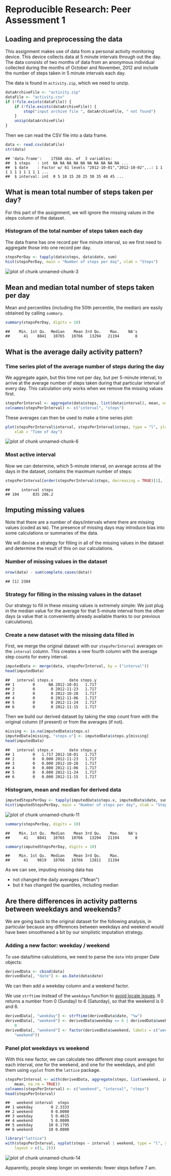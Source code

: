# Reproducible Research: Peer Assessment 1


## Loading and preprocessing the data

This assignment makes use of data from a personal activity monitoring
device. This device collects data at 5 minute intervals through out the
day. The data consists of two months of data from an anonymous
individual collected during the months of October and November, 2012
and include the number of steps taken in 5 minute intervals each day.

The data is found in `activity.zip`, which we need to unzip.


```r
dataArchiveFile <- "activity.zip"
dataFile <- "activity.csv"
if (!file.exists(dataFile)) {
    if (!file.exists(dataArchiveFile)) {
        stop("input archive file ", dataArchiveFile, " not found")
    }
    unzip(dataArchiveFile)
}
```


Then we can read the CSV file into a data frame.


```r
data <- read.csv(dataFile)
str(data)
```

```
## 'data.frame':	17568 obs. of  3 variables:
##  $ steps   : int  NA NA NA NA NA NA NA NA NA NA ...
##  $ date    : Factor w/ 61 levels "2012-10-01","2012-10-02",..: 1 1 1 1 1 1 1 1 1 1 ...
##  $ interval: int  0 5 10 15 20 25 30 35 40 45 ...
```


## What is mean total number of steps taken per day?

For this part of the assignment, we will ignore the missing values in
the steps column of the dataset.

### Histogram of the total number of steps taken each day

The data frame has one record per five minute interval,
so we first need to aggregate those into one record per day.


```r
stepsPerDay <- tapply(data$steps, data$date, sum)
hist(stepsPerDay, main = "Number of steps per day", xlab = "Steps")
```

![plot of chunk unnamed-chunk-3](figure/unnamed-chunk-3.png) 


## Mean and median total number of steps taken per day

Mean and percentiles (including the 50th percentile, the median) are easily
obtained by calling `summary`.


```r
summary(stepsPerDay, digits = 10)
```

```
##    Min. 1st Qu.  Median    Mean 3rd Qu.    Max.    NA's 
##      41    8841   10765   10766   13294   21194       8
```



## What is the average daily activity pattern?


### Time series plot of the average number of steps during the day

We aggregate again, but this time not per day, but per 5-minute interval, to arrive at
the average number of steps taken during that particular interval of every day.
This calculation only works when we remove the missing values first.


```r
stepsPerInterval <- aggregate(data$steps, list(data$interval), mean, na.rm = TRUE)
colnames(stepsPerInterval) <- c("interval", "steps")
```


These averages can then be used to make a time series plot:


```r
plot(stepsPerInterval$interval, stepsPerInterval$steps, type = "l", ylab = "Steps", 
    xlab = "Time of day")
```

![plot of chunk unnamed-chunk-6](figure/unnamed-chunk-6.png) 


### Most active interval

Now we can determine, which 5-minute interval, on average across all the days in the dataset, contains the maximum number of steps:


```r
stepsPerInterval[order(stepsPerInterval$steps, decreasing = TRUE)[1], ]
```

```
##     interval steps
## 104      835 206.2
```



## Imputing missing values

Note that there are a number of days/intervals where there are missing
values (coded as `NA`). The presence of missing days may introduce
bias into some calculations or summaries of the data.

We will devise a strategy for filling in all of the missing values in the dataset
and determine the result of this on our calculations.

### Number of missing values in the dataset


```r
nrow(data) - sum(complete.cases(data))
```

```
## [1] 2304
```



### Strategy for filling in the missing values in the dataset

Our strategy to fill in these missing values is extremely simple:
We just plug in the median value for the average for that 5-minute interval
from the other days (a value that is conveniently already available
thanks to our previous calculations).

### Create a new dataset with the missing data filled in

First, we merge the original dataset with our `stepsPerInterval` averages
on the `interval` column. This creates a new fourth column with the average
step counts for every interval.



```r
imputedData <- merge(data, stepsPerInterval, by = ("interval"))
head(imputedData)
```

```
##   interval steps.x       date steps.y
## 1        0      NA 2012-10-01   1.717
## 2        0       0 2012-11-23   1.717
## 3        0       0 2012-10-28   1.717
## 4        0       0 2012-11-06   1.717
## 5        0       0 2012-11-24   1.717
## 6        0       0 2012-11-15   1.717
```


Then we build our derived dataset by taking the step count from with
the original column (if present) or from the averages (if not).


```r
missing <- is.na(imputedData$steps.x)
imputedData[missing, "steps.x"] <- imputedData$steps.y[missing]
head(imputedData)
```

```
##   interval steps.x       date steps.y
## 1        0   1.717 2012-10-01   1.717
## 2        0   0.000 2012-11-23   1.717
## 3        0   0.000 2012-10-28   1.717
## 4        0   0.000 2012-11-06   1.717
## 5        0   0.000 2012-11-24   1.717
## 6        0   0.000 2012-11-15   1.717
```


### Histogram, mean and median for derived data


```r
imputedStepsPerDay <- tapply(imputedData$steps.x, imputedData$date, sum)
hist(imputedStepsPerDay, main = "Number of steps per day", xlab = "Steps")
```

![plot of chunk unnamed-chunk-11](figure/unnamed-chunk-11.png) 

```r
summary(stepsPerDay, digits = 10)
```

```
##    Min. 1st Qu.  Median    Mean 3rd Qu.    Max.    NA's 
##      41    8841   10765   10766   13294   21194       8
```

```r
summary(imputedStepsPerDay, digits = 10)
```

```
##    Min. 1st Qu.  Median    Mean 3rd Qu.    Max. 
##      41    9819   10766   10766   12811   21194
```


As we can see, imputing missing data has

* not changed the daily averages ("Mean")
* but it has changed the quantiles, including median


## Are there differences in activity patterns between weekdays and weekends?

We are going back to the original dataset for the following analysis,
in particular because any differences between weekdays and weekend would
have been smoothened a bit by our simplistic imputation strategy.

### Adding a new factor: weekday / weekend

To use data/time calculations, we need to parse the `date` into proper
Date objects:


```r
derivedData <- cbind(data)
derivedData[, "date"] <- as.Date(data$date)
```


We can then add a weekday column and a weekend factor.

We use `strftime` instead of the `weekdays` function to [avoid locale issues](https://github.com/rdpeng/RepData_PeerAssessment1/issues/3).
It returns a number from 0 (Sunday) to 6 (Saturday), so that the weekend is 0 and 6.


```r
derivedData[, "weekday"] <- strftime(derivedData$date, "%w")
derivedData[, "weekend"] <- derivedData$weekday == 6 | derivedData$weekday == 
    0
derivedData[, "weekend"] <- factor(derivedData$weekend, labels = c("weekday", 
    "weekend"))
```


### Panel plot weekdays vs weekend

With this new factor, we can calculate two different step count averages for each interval,
one for the weekend, and one for the weekdays, and plot them using `xyplot` from the `lattice` package.


```r
stepsPerInterval <- with(derivedData, aggregate(steps, list(weekend, interval), 
    mean, na.rm = TRUE))
colnames(stepsPerInterval) <- c("weekend", "interval", "steps")
head(stepsPerInterval)
```

```
##   weekend interval  steps
## 1 weekday        0 2.3333
## 2 weekend        0 0.0000
## 3 weekday        5 0.4615
## 4 weekend        5 0.0000
## 5 weekday       10 0.1795
## 6 weekend       10 0.0000
```

```r
library("lattice")
with(stepsPerInterval, xyplot(steps ~ interval | weekend, type = "l", ylab = "Number of steps", 
    layout = c(1, 2)))
```

![plot of chunk unnamed-chunk-14](figure/unnamed-chunk-14.png) 


Apparently, people sleep longer on weekends: fewer steps before 7 am.

